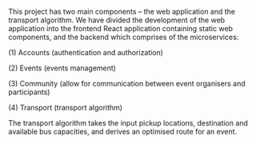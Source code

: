 This project has two main components – the web application and the transport algorithm. We have divided the development of the web application into the frontend React application containing static web components, and the backend which comprises of the microservices:

  (1) Accounts (authentication and authorization)
  
  (2) Events (events management)
  
  (3) Community (allow for communication between event organisers and participants)
  
  (4) Transport (transport algorithm)

The transport algorithm takes the input pickup locations, destination and available bus capacities, and derives an optimised route for an event.
